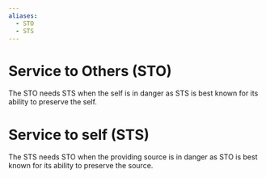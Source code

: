 ```yaml
---
aliases:
  - STO
  - STS
---
```


# Service to Others (STO)
The STO needs STS when the self is in danger as STS is best known for its ability to preserve the self.
# Service to self (STS)
The STS needs STO when the providing source is in danger as STO is best known for its ability to preserve the source.